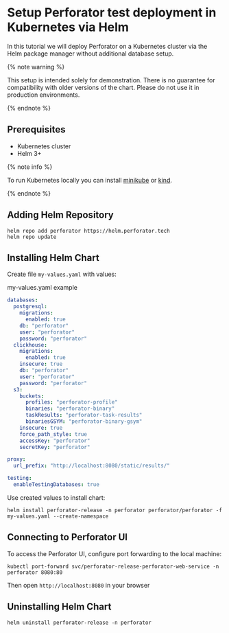 # Setup Perforator test deployment in Kubernetes via Helm
In this tutorial we will deploy Perforator on a Kubernetes cluster via the Helm package manager without additional database setup.

{% note warning %}

This setup is intended solely for demonstration.
There is no guarantee for compatibility with older versions of the chart.
Please do not use it in production environments.

{% endnote %}

## Prerequisites

- Kubernetes cluster
- Helm 3+

{% note info %}

To run Kubernetes locally you can install [minikube](https://minikube.sigs.k8s.io/docs/start/) or [kind](https://kind.sigs.k8s.io/docs/user/quick-start/#installation).

{% endnote %}

## Adding Helm Repository

```
helm repo add perforator https://helm.perforator.tech
helm repo update
```

## Installing Helm Chart

Create file `my-values.yaml` with values:

my-values.yaml example
```yaml
databases:
  postgresql:
    migrations:
      enabled: true
    db: "perforator"
    user: "perforator"
    password: "perforator"
  clickhouse:
    migrations:
      enabled: true
    insecure: true
    db: "perforator"
    user: "perforator"
    password: "perforator"
  s3:
    buckets:
      profiles: "perforator-profile"
      binaries: "perforator-binary"
      taskResults: "perforator-task-results"
      binariesGSYM: "perforator-binary-gsym"
    insecure: true
    force_path_style: true
    accessKey: "perforator"
    secretKey: "perforator"

proxy:
  url_prefix: "http://localhost:8080/static/results/"

testing:
  enableTestingDatabases: true
```

Use created values to install chart:

```console
helm install perforator-release -n perforator perforator/perforator -f my-values.yaml --create-namespace
```

## Connecting to Perforator UI

To access the Perforator UI, configure port forwarding to the local machine:

```console
kubectl port-forward svc/perforator-release-perforator-web-service -n perforator 8080:80
```
Then open `http://localhost:8080` in your browser

## Uninstalling Helm Chart

```console
helm uninstall perforator-release -n perforator
```
